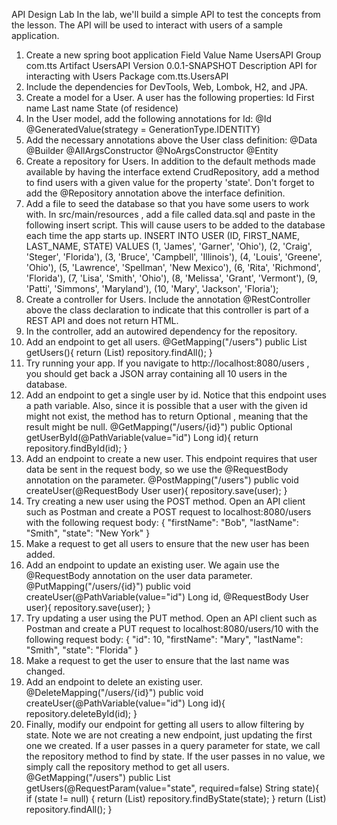 API Design Lab
In the lab, we'll build a simple API to test the concepts from the lesson. The API will be used to interact with users of a sample application.
1. Create a new spring boot application
   Field Value
   Name UsersAPI
   Group com.tts
   Artifact UsersAPI
   Version 0.0.1-SNAPSHOT
   Description API for interacting with Users
   Package com.tts.UsersAPI
2. Include the dependencies for DevTools, Web, Lombok, H2, and JPA.
3. Create a model for a User. A user has the following properties:
   Id
   First name
   Last name
   State (of residence)
4. In the User model, add the following annotations for Id:
   @Id
   @GeneratedValue(strategy = GenerationType.IDENTITY)
5. Add the necessary annotations above the User class definition:
   @Data
   @Builder
   @AllArgsConstructor
   @NoArgsConstructor
   @Entity
6. Create a repository for Users. In addition to the default methods made available by having the interface extend CrudRepository, add a method to find users with
   a given value for the property 'state'. Don't forget to add the @Repository annotation above the interface definition.
7. Add a file to seed the database so that you have some users to work with. In src/main/resources , add a file called data.sql and paste in the following
   insert script. This will cause users to be added to the database each time the app starts up.
   INSERT INTO USER (ID, FIRST_NAME, LAST_NAME, STATE) VALUES
   (1, 'James', 'Garner', 'Ohio'),
   (2, 'Craig', 'Steger', 'Florida'),
   (3, 'Bruce', 'Campbell', 'Illinois'),
   (4, 'Louis', 'Greene', 'Ohio'),
   (5, 'Lawrence', 'Spellman', 'New Mexico'),
   (6, 'Rita', 'Richmond', 'Florida'),
   (7, 'Lisa', 'Smith', 'Ohio'),
   (8, 'Melissa', 'Grant', 'Vermont'),
   (9, 'Patti', 'Simmons', 'Maryland'),
   (10, 'Mary', 'Jackson', 'Floria');
8. Create a controller for Users. Include the annotation @RestController above the class declaration to indicate that this controller is part of a REST API and does
   not return HTML.
9. In the controller, add an autowired dependency for the repository.
10. Add an endpoint to get all users.
    @GetMapping("/users")
    public List<User> getUsers(){
    return (List<User>) repository.findAll();
    }
11. Try running your app. If you navigate to http://localhost:8080/users , you should get back a JSON array containing all 10 users in the database.
12. Add an endpoint to get a single user by id. Notice that this endpoint uses a path variable. Also, since it is possible that a user with the given id might not exist,
    the method has to return Optional<User> , meaning that the result might be null.
    @GetMapping("/users/{id}")
    public Optional<User> getUserById(@PathVariable(value="id") Long id){
    return repository.findById(id);
    }
13. Add an endpoint to create a new user. This endpoint requires that user data be sent in the request body, so we use the @RequestBody annotation on the
    parameter.
    @PostMapping("/users")
    public void createUser(@RequestBody User user){
    repository.save(user);
    }
14. Try creating a new user using the POST method. Open an API client such as Postman and create a POST request to localhost:8080/users with the
    following request body:
    {
    "firstName": "Bob",
    "lastName": "Smith",
    "state": "New York"
    }
15. Make a request to get all users to ensure that the new user has been added.
16. Add an endpoint to update an existing user. We again use the @RequestBody annotation on the user data parameter.
    @PutMapping("/users/{id}")
    public void createUser(@PathVariable(value="id") Long id, @RequestBody User user){
    repository.save(user);
    }
17. Try updating a user using the PUT method. Open an API client such as Postman and create a PUT request to localhost:8080/users/10 with the following
    request body:
    {
    "id": 10,
    "firstName": "Mary",
    "lastName": "Smith",
    "state": "Florida"
    }
18. Make a request to get the user to ensure that the last name was changed.
19. Add an endpoint to delete an existing user.
    @DeleteMapping("/users/{id}")
    public void createUser(@PathVariable(value="id") Long id){
    repository.deleteById(id);
    }
20. Finally, modify our endpoint for getting all users to allow filtering by state. Note we are not creating a new endpoint, just updating the first one we created. If a
    user passes in a query parameter for state, we call the repository method to find by state. If the user passes in no value, we simply call the repository method
    to get all users.
    @GetMapping("/users")
    public List<User> getUsers(@RequestParam(value="state", required=false) String state){
    if (state != null) {
    return (List<User>) repository.findByState(state);
    }
    return (List<User>) repository.findAll();
    }